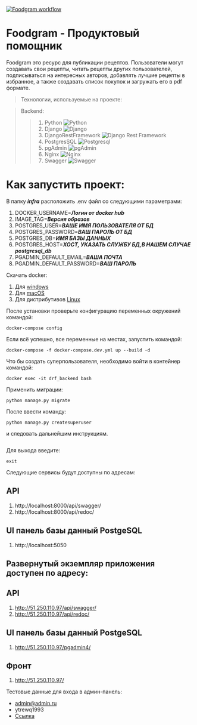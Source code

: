 [![Foodgram workflow](https://github.com/GideonRavenor1/foodgram-project-react/actions/workflows/foodgram_workflow.yml/badge.svg?branch=master)](https://github.com/GideonRavenor1/foodgram-project-react/actions/workflows/foodgram_workflow.yml)
# Foodgram - Продуктовый помощник

Foodgram это ресурс для публикации рецептов.
Пользователи могут создавать свои рецепты, читать рецепты других пользователей,
подписываться на интересных авторов, добавлять лучшие рецепты в избранное,
а также создавать список покупок и загружать его в pdf формате.

>Технологии, используемые на проекте:

>Backend:
>>1. Python ![Python](https://img.shields.io/badge/-Python-black?style=flat-square&logo=Python)
>>2. Django ![Django](https://img.shields.io/badge/-Django-0aad48?style=flat-square&logo=Django)
>>3. DjangoRestFramework ![Django Rest Framework](https://img.shields.io/badge/DRF-red?style=flat-square&logo=Django)
>>4. PostgresSQL ![Postgresql](https://img.shields.io/badge/-Postgresql-%232c3e50?style=flat-square&logo=Postgresql)
>>5. pgAdmin ![pgAdmin](https://img.shields.io/badge/PG-pgAdmin-blue?style=flat-square&logo=pgAdmin)
>>6. Nginx ![Nginx](https://img.shields.io/badge/nginx-%23009639.svg?style=flat-square&logo=nginx&logoColor=white)
>>7. Swagger ![Swagger](https://img.shields.io/badge/-Swagger-%23Clojure?style=flat-square&logo=swagger&logoColor=white)

# Как запустить проект:

В папку ***infra*** расположить .env файл со следующими параметрами:
1. DOCKER_USERNAME=***Логин от docker hub***
2. IMAGE_TAG=***Версия образов***
3. POSTGRES_USER=***ВАШЕ ИМЯ ПОЛЬЗОВАТЕЛЯ ОТ БД***
4. POSTGRES_PASSWORD=***ВАШ ПАРОЛЬ ОТ БД***
5. POSTGRES_DB=***ИМЯ БАЗЫ ДАННЫХ***
6. POSTGRES_HOST=***ХОСТ, УКАЗАТЬ СЛУЖБУ БД,В НАШЕМ СЛУЧАЕ postgresql_db***
7. PGADMIN_DEFAULT_EMAIL=***ВАША ПОЧТА***
8. PGADMIN_DEFAULT_PASSWORD=***ВАШ ПАРОЛЬ***

Скачать docker: 
1. Для [windows](https://docs.docker.com/desktop/windows/install/)
2. Для [macOS](https://docs.docker.com/desktop/mac/install/)
3. Для дистрибутивов [Linux](https://docs.docker.com/desktop/linux/#uninstall)

После установки проверьте конфигурацию переменных окружений 
командой:
```
docker-compose config
```
Если всё успешно, все переменные на местах, запустить командой:
```
docker-compose -f docker-compose.dev.yml up --build -d
```

Что бы создать суперпользователя, 
необходимо войти в контейнер командой:
```
docker exec -it drf_backend bash
```
Применить миграции:
```
python manage.py migrate
```
После ввести команду:
```
python manage.py createsuperuser
```
и следовать дальнейшим инструкциям.
```
```
Для выхода введите:
```
exit
```
Следующие сервисы будут доступны по адресам:

## API
1. http://localhost:8000/api/swagger/
2. http://localhost:8000/api/redoc/

## UI панель базы данный PostgeSQL
1. http://localhost:5050


## Развернутый экземпляр приложения доступен по адресу:
## API
1. http://51.250.110.97/api/swagger/
2. http://51.250.110.97/api/redoc/


## UI панель базы данный PostgeSQL
1. http://51.250.110.97/pgadmin4/

## Фронт
1. http://51.250.110.97/


Тестовые данные для входа в админ-панель:
* admin@admin.ru
* ytrewq1993
* [Ссылка](http://51.250.110.97/api/admin-page/)